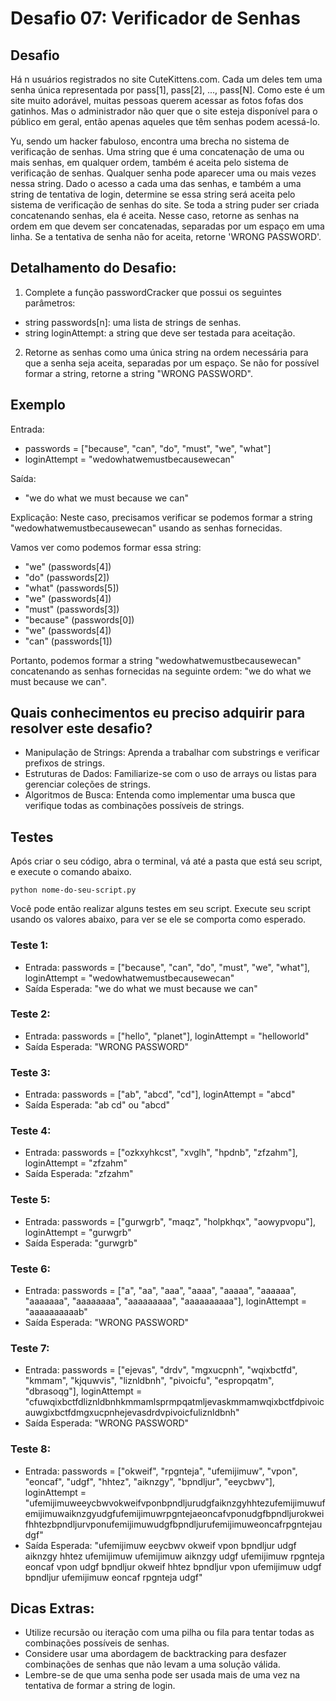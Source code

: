 # Desafio 07: Verificador de Senhas

## Desafio
Há n usuários registrados no site CuteKittens.com. Cada um deles tem uma senha única representada por pass[1], pass[2], ..., pass[N]. Como este é um site muito adorável, muitas pessoas querem acessar as fotos fofas dos gatinhos. Mas o administrador não quer que o site esteja disponível para o público em geral, então apenas aqueles que têm senhas podem acessá-lo.

Yu, sendo um hacker fabuloso, encontra uma brecha no sistema de verificação de senhas. Uma string que é uma concatenação de uma ou mais senhas, em qualquer ordem, também é aceita pelo sistema de verificação de senhas. Qualquer senha pode aparecer uma ou mais vezes nessa string. Dado o acesso a cada uma das senhas, e também a uma string de tentativa de login, determine se essa string será aceita pelo sistema de verificação de senhas do site. Se toda a string puder ser criada concatenando senhas, ela é aceita. Nesse caso, retorne as senhas na ordem em que devem ser concatenadas, separadas por um espaço em uma linha. Se a tentativa de senha não for aceita, retorne 'WRONG PASSWORD'.

## Detalhamento do Desafio:
1. Complete a função passwordCracker que possui os seguintes parâmetros:
- string passwords[n]: uma lista de strings de senhas.
- string loginAttempt: a string que deve ser testada para aceitação.
2. Retorne as senhas como uma única string na ordem necessária para que a senha seja aceita, separadas por um espaço. Se não for possível formar a string, retorne a string "WRONG PASSWORD".

## Exemplo
Entrada: 
- passwords = ["because", "can", "do", "must", "we", "what"]
- loginAttempt = "wedowhatwemustbecausewecan"

Saída:
- "we do what we must because we can"

Explicação:
Neste caso, precisamos verificar se podemos formar a string "wedowhatwemustbecausewecan" usando as senhas fornecidas. 

Vamos ver como podemos formar essa string:
- "we" (passwords[4])
- "do" (passwords[2])
- "what" (passwords[5])
- "we" (passwords[4])
- "must" (passwords[3])
- "because" (passwords[0])
- "we" (passwords[4])
- "can" (passwords[1])

Portanto, podemos formar a string "wedowhatwemustbecausewecan" concatenando as senhas fornecidas na seguinte ordem: "we do what we must because we can".

## Quais conhecimentos eu preciso adquirir para resolver este desafio?
- Manipulação de Strings: Aprenda a trabalhar com substrings e verificar prefixos de strings.
- Estruturas de Dados: Familiarize-se com o uso de arrays ou listas para gerenciar coleções de strings.
- Algoritmos de Busca: Entenda como implementar uma busca que verifique todas as combinações possíveis de strings.

## Testes
Após criar o seu código, abra o terminal, vá até a pasta que está seu script, e execute o comando abaixo.

```
python nome-do-seu-script.py
```

Você pode então realizar alguns testes em seu script. Execute seu script usando os valores abaixo, para ver se ele se comporta como esperado.

### Teste 1: 
- Entrada: passwords = ["because", "can", "do", "must", "we", "what"], loginAttempt = "wedowhatwemustbecausewecan"
- Saída Esperada: "we do what we must because we can"
### Teste 2:
- Entrada: passwords = ["hello", "planet"], loginAttempt = "helloworld"
- Saída Esperada: "WRONG PASSWORD"
### Teste 3:
- Entrada: passwords = ["ab", "abcd", "cd"], loginAttempt = "abcd"
- Saída Esperada: "ab cd" ou "abcd"
### Teste 4:
- Entrada: passwords = ["ozkxyhkcst", "xvglh", "hpdnb", "zfzahm"], loginAttempt = "zfzahm"
- Saída Esperada: "zfzahm"
### Teste 5:
- Entrada: passwords = ["gurwgrb", "maqz", "holpkhqx", "aowypvopu"], loginAttempt = "gurwgrb"
- Saída Esperada: "gurwgrb"
### Teste 6:
- Entrada: passwords = ["a", "aa", "aaa", "aaaa", "aaaaa", "aaaaaa", "aaaaaaa", "aaaaaaaa", "aaaaaaaaa", "aaaaaaaaaa"], loginAttempt = "aaaaaaaaaab"
- Saída Esperada: "WRONG PASSWORD"
### Teste 7:
- Entrada: passwords = ["ejevas", "drdv", "mgxucpnh", "wqixbctfd", "kmmam", "kjquwvis", "liznldbnh", "pivoicfu", "espropqatm", "dbrasoqg"], loginAttempt = "cfuwqixbctfdliznldbnhkmmamlsprmpqatmljevaskmmamwqixbctfdpivoicauwgixbctfdmgxucpnhejevasdrdvpivoicfuliznldbnh"
- Saída Esperada: "WRONG PASSWORD"
### Teste 8:
- Entrada: passwords = ["okweif", "rpgnteja", "ufemijimuw", "vpon", "eoncaf", "udgf", "hhtez", "aiknzgy", "bpndljur", "eeycbwv"], loginAttempt = "ufemijimuweeycbwvokweifvponbpndljurudgfaiknzgyhhtezufemijimuwufemijimuwaiknzgyudgfufemijimuwrpgntejaeoncafvponudgfbpndljurokweifhhtezbpndljurvponufemijimuwudgfbpndljurufemijimuweoncafrpgntejaudgf"
- Saída Esperada: "ufemijimuw eeycbwv okweif vpon bpndljur udgf aiknzgy hhtez ufemijimuw ufemijimuw aiknzgy udgf ufemijimuw rpgnteja eoncaf vpon udgf bpndljur okweif hhtez bpndljur vpon ufemijimuw udgf bpndljur ufemijimuw eoncaf rpgnteja udgf"

## Dicas Extras:
- Utilize recursão ou iteração com uma pilha ou fila para tentar todas as combinações possíveis de senhas.
- Considere usar uma abordagem de backtracking para desfazer combinações de senhas que não levam a uma solução válida.
- Lembre-se de que uma senha pode ser usada mais de uma vez na tentativa de formar a string de login.